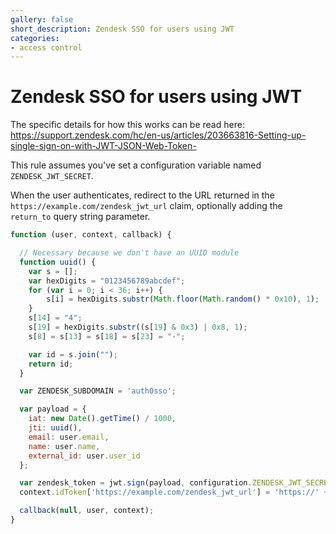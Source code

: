 ```yaml
---
gallery: false
short_description: Zendesk SSO for users using JWT
categories:
- access control
---
```


# Zendesk SSO for users using JWT

The specific details for how this works can be read here: https://support.zendesk.com/hc/en-us/articles/203663816-Setting-up-single-sign-on-with-JWT-JSON-Web-Token-

This rule assumes you've set a configuration variable named `ZENDESK_JWT_SECRET`.

When the user authenticates, redirect to the URL returned in the `https://example.com/zendesk_jwt_url` claim, optionally adding the `return_to` query string parameter.

```js
function (user, context, callback) {

  // Necessary because we don't have an UUID module
  function uuid() {
    var s = [];
    var hexDigits = "0123456789abcdef";
    for (var i = 0; i < 36; i++) {
        s[i] = hexDigits.substr(Math.floor(Math.random() * 0x10), 1);
    }
    s[14] = "4";
    s[19] = hexDigits.substr((s[19] & 0x3) | 0x8, 1);
    s[8] = s[13] = s[18] = s[23] = "-";

    var id = s.join("");
    return id;
  }

  var ZENDESK_SUBDOMAIN = 'auth0sso';

  var payload = {
    iat: new Date().getTime() / 1000,
    jti: uuid(),
    email: user.email,
    name: user.name,
    external_id: user.user_id
  };

  var zendesk_token = jwt.sign(payload, configuration.ZENDESK_JWT_SECRET);
  context.idToken['https://example.com/zendesk_jwt_url'] = 'https://' + ZENDESK_SUBDOMAIN + '.zendesk.com/access/jwt?jwt=' + zendesk_token;

  callback(null, user, context);
}

```
